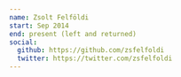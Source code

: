 ```yaml
---
name: Zsolt Felföldi
start: Sep 2014
end: present (left and returned)
social:
  github: https://github.com/zsfelfoldi
  twitter: https://twitter.com/zsfelfoldi
---
```



